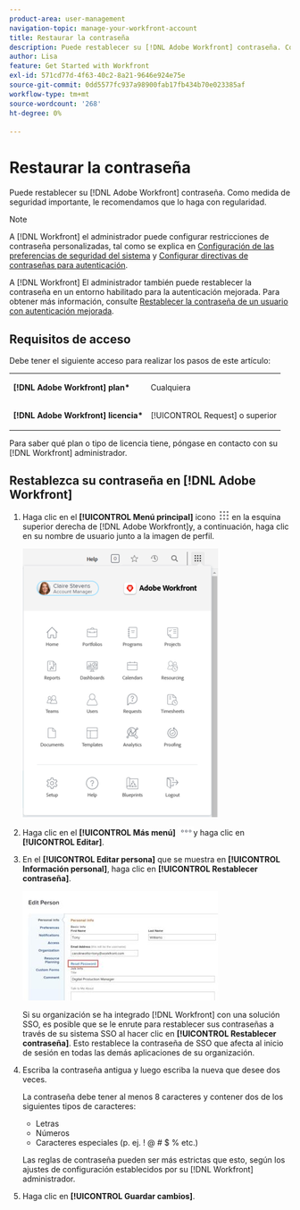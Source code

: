 ```yaml
---
product-area: user-management
navigation-topic: manage-your-workfront-account
title: Restaurar la contraseña
description: Puede restablecer su [!DNL Adobe Workfront] contraseña. Como medida de seguridad importante, le recomendamos que lo haga con regularidad.
author: Lisa
feature: Get Started with Workfront
exl-id: 571cd77d-4f63-40c2-8a21-9646e924e75e
source-git-commit: 0dd5577fc937a98900fab17fb434b70e023385af
workflow-type: tm+mt
source-wordcount: '268'
ht-degree: 0%

---
```


# Restaurar la contraseña

Puede restablecer su [!DNL Adobe Workfront] contraseña. Como medida de seguridad importante, le recomendamos que lo haga con regularidad.

>[!NOTE]
>
>A [!DNL Workfront] el administrador puede configurar restricciones de contraseña personalizadas, tal como se explica en [Configuración de las preferencias de seguridad del sistema](../../../administration-and-setup/manage-workfront/security/configure-security-preferences.md) y [Configurar directivas de contraseñas para autenticación](../../../administration-and-setup/manage-workfront/security/configure-password-policies-authentication.md).
>
>A [!DNL Workfront] El administrador también puede restablecer la contraseña en un entorno habilitado para la autenticación mejorada. Para obtener más información, consulte [Restablecer la contraseña de un usuario con autenticación mejorada](../../../workfront-basics/manage-your-account-and-profile/managing-your-workfront-account/reset-user-password-eauth.md).

## Requisitos de acceso

Debe tener el siguiente acceso para realizar los pasos de este artículo:

<table style="table-layout:auto"> 
 <col> 
 </col> 
 <col> 
 </col> 
 <tbody> 
  <tr> 
   <td role="rowheader"><strong>[!DNL Adobe Workfront] plan*</strong></td> 
   <td> <p>Cualquiera</p> </td> 
  </tr> 
  <tr> 
   <td role="rowheader"><strong>[!DNL Adobe Workfront] licencia*</strong></td> 
   <td> <p>[!UICONTROL Request] o superior</p> </td> 
  </tr> 
 </tbody> 
</table>

Para saber qué plan o tipo de licencia tiene, póngase en contacto con su [!DNL Workfront] administrador.

## Restablezca su contraseña en [!DNL Adobe Workfront]

1. Haga clic en el **[!UICONTROL Menú principal]** icono ![](assets/main-menu-icon.png) en la esquina superior derecha de [!DNL Adobe Workfront]y, a continuación, haga clic en su nombre de usuario junto a la imagen de perfil.

   ![Abra el menú principal y seleccione su nombre de usuario.](assets/main-menu-options-350x481.png)

1. Haga clic en el **[!UICONTROL Más menú]** ![](assets/more-icon.png)y haga clic en **[!UICONTROL Editar]**.

1. En el **[!UICONTROL Editar persona]** que se muestra en **[!UICONTROL Información personal]**, haga clic en **[!UICONTROL Restablecer contraseña]**.

   ![](assets/edit-person-box-350x196.jpg)

   Si su organización se ha integrado [!DNL Workfront] con una solución SSO, es posible que se le enrute para restablecer sus contraseñas a través de su sistema SSO al hacer clic en **[!UICONTROL Restablecer contraseña]**. Esto restablece la contraseña de SSO que afecta al inicio de sesión en todas las demás aplicaciones de su organización.

1. Escriba la contraseña antigua y luego escriba la nueva que desee dos veces.

   La contraseña debe tener al menos 8 caracteres y contener dos de los siguientes tipos de caracteres:

   * Letras
   * Números
   * Caracteres especiales (p. ej. ! @ # $ % etc.)

   Las reglas de contraseña pueden ser más estrictas que esto, según los ajustes de configuración establecidos por su [!DNL Workfront] administrador.

1. Haga clic en **[!UICONTROL Guardar cambios]**.
